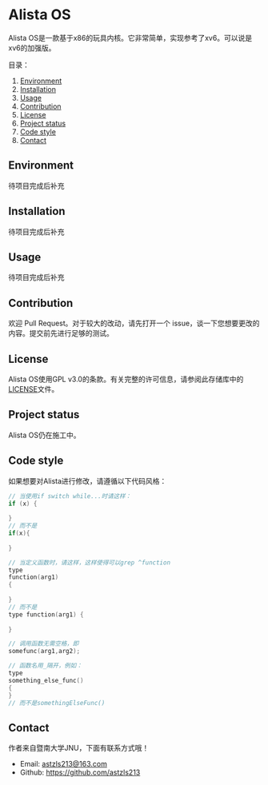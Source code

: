 # Alista OS

Alista OS是一款基于x86的玩具内核。它非常简单，实现参考了xv6。可以说是xv6的加强版。

目录：

1. [Environment]()
2. [Installation]()
3. [Usage]()
4. [Contribution]()
5. [License]()
6. [Project status]()
7. [Code style]()
8. [Contact]()

## Environment

待项目完成后补充

## Installation

待项目完成后补充

## Usage

待项目完成后补充

## Contribution
欢迎 Pull Request。对于较大的改动，请先打开一个 issue，谈一下您想要更改的内容。提交前先进行足够的测试。

## License

Alista OS使用GPL v3.0的条款。有关完整的许可信息，请参阅此存储库中的[LICENSE](https://github.com/astzls213/AlistaOS/blob/master/LICENSE)文件。

## Project status

Alista OS仍在施工中。

## Code style

如果想要对Alista进行修改，请遵循以下代码风格：

```c
// 当使用if switch while...时请这样：
if (x) {
  
}
// 而不是
if(x){
  
}

// 当定义函数时，请这样，这样使得可以grep ^function
type
function(arg1)
{
  
}
// 而不是
type function(arg1) {
  
}

// 调用函数无需空格，即
somefunc(arg1,arg2);

// 函数名用_隔开，例如：
type
something_else_func()
{
}
// 而不是somethingElseFunc()
```

## Contact

作者来自暨南大学JNU，下面有联系方式哦！

- Email: astzls213@163.com
- Github: https://github.com/astzls213